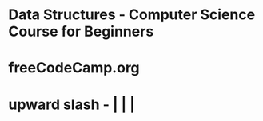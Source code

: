 # Data Structures - Computer Science Course for Beginners

# freeCodeCamp.org

# upward slash - | | |
